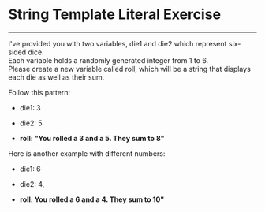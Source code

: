 # String Template Literal Exercise

---

I've provided you with two variables, die1 and die2 which represent six-sided dice. <br/>
Each variable holds a randomly generated integer from 1 to 6. <br/>
Please create a new variable called roll, which will be a string that displays each die as well as their sum. <br/>

Follow this pattern: <br/>

- die1: 3

- die2: 5

- <b> roll: "You rolled a 3 and a 5. They sum to 8" </b>

Here is another example with different numbers: <br/>

- die1: 6

- die2: 4,

- <b> roll: You rolled a 6 and a 4. They sum to 10" </b>
